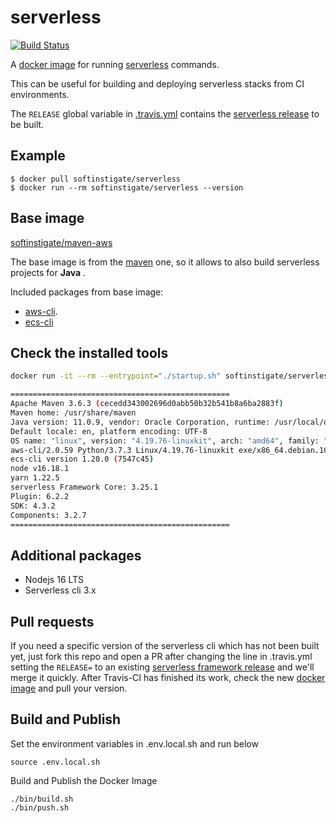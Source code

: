 # serverless #

[![Build Status](https://travis-ci.org/SoftInstigate/serverless-docker.svg?branch=master)](https://travis-ci.org/SoftInstigate/serverless-docker)

A [docker image](https://hub.docker.com/r/softinstigate/serverless/) for running [serverless](https://serverless.com) commands.

This can be useful for building and deploying serverless stacks from CI environments.

The `RELEASE` global variable in [.travis.yml](.travis.yml) contains the [serverless release](https://github.com/serverless/serverless/releases) to be built.

## Example ##

```
$ docker pull softinstigate/serverless
$ docker run --rm softinstigate/serverless --version
```

## Base image ##

[softinstigate/maven-aws](https://hub.docker.com/r/softinstigate/maven-aws/)

The base image is from the [maven](https://hub.docker.com/_/maven/) one, so it allows to also build serverless projects for **Java** .

Included packages from base image:

- [aws-cli](https://github.com/aws/aws-cli).
- [ecs-cli](https://github.com/aws/amazon-ecs-cli)

## Check the installed tools

```bash
docker run -it --rm --entrypoint="./startup.sh" softinstigate/serverless

=================================================
Apache Maven 3.6.3 (cecedd343002696d0abb50b32b541b8a6ba2883f)
Maven home: /usr/share/maven
Java version: 11.0.9, vendor: Oracle Corporation, runtime: /usr/local/openjdk-11
Default locale: en, platform encoding: UTF-8
OS name: "linux", version: "4.19.76-linuxkit", arch: "amd64", family: "unix"
aws-cli/2.0.59 Python/3.7.3 Linux/4.19.76-linuxkit exe/x86_64.debian.10
ecs-cli version 1.20.0 (7547c45)
node v16.18.1
yarn 1.22.5
serverless Framework Core: 3.25.1
Plugin: 6.2.2
SDK: 4.3.2
Components: 3.2.7
=================================================
```

## Additional packages ##

- Nodejs 16 LTS
- Serverless cli 3.x

## Pull requests

If you need a specific version of the serverless cli which has not been built yet, just fork this repo and open a PR after changing the line in .travis.yml setting the `RELEASE=` to an existing [serverless framework release](https://github.com/serverless/serverless) and we'll merge it quickly. After Travis-CI has finished its work, check the new [docker image](https://hub.docker.com/r/softinstigate/serverless/) and pull your version.

## Build and Publish

Set the environment variables in .env.local.sh and run below

    source .env.local.sh

Build and Publish the Docker Image

    ./bin/build.sh
    ./bin/push.sh
